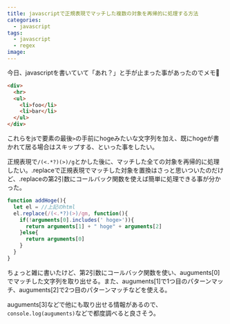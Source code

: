 ```yaml
---
title: javascriptで正規表現でマッチした複数の対象を再帰的に処理する方法
categories:
  - javascript
tags:
  - javascript
  - regex
image: 
---
```

今日、javascriptを書いていて「あれ？」と手が止まった事があったのでメモ📝

<!--more-->

```html
<div>
  <hr>
  <ul>
    <li>foo</li>
    <li>bar</li>
  </ul>
</div>
```

これらをjsで要素の最後`>`の手前にhogeみたいな文字列を加え、既にhogeが書かれて居る場合はスキップする、といった事をしたい。

正規表現で`/(<.*?)(>)/g`とかした後に、マッチした全ての対象を再帰的に処理したい。.replaceで正規表現でマッチした対象を置換はさっと思いついたのだけど、.replaceの第2引数にコールバック関数を使えば簡単に処理できる事が分かった。

```javascript
function addHoge(){
  let el = //上記のhtml
  el.replace(/(<.*?)(>)/gm, function(){
    if(!arguments[0].includes(' hoge>')){
      return arguments[1] + " hoge" + arguments[2]
    }else{
      return arguments[0]
    }
  }
}
```

ちょっと雑に書いたけど、第2引数にコールバック関数を使い、auguments[0]でマッチした文字列を取り出せる。また、auguments[1]で1つ目のパターンマッチ、auguments[2]で2つ目のパターンマッチなどを使える。

auguments[3]などで他にも取り出せる情報があるので、`console.log(auguments)`などで都度調べると良さそう。
